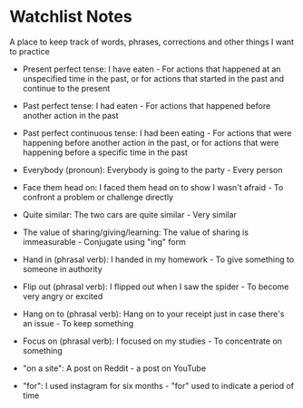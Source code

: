 # Watchlist Notes

A place to keep track of words, phrases, corrections and other things I want to practice

- Present perfect tense: I have eaten - For actions that happened at an unspecified time in the past, or for actions that started in the past and continue to the present

- Past perfect tense: I had eaten - For actions that happened before another action in the past

- Past perfect continuous tense: I had been eating - For actions that were happening before another action in the past, or for actions that were happening before a specific time in the past

- Everybody (pronoun): Everybody is going to the party - Every person

- Face them head on: I faced them head on to show I wasn't afraid - To confront a problem or challenge directly

- Quite similar: The two cars are quite similar - Very similar

- The value of sharing/giving/learning: The value of sharing is immeasurable - Conjugate using "ing" form

- Hand in (phrasal verb): I handed in my homework - To give something to someone in authority

- Flip out (phrasal verb): I flipped out when I saw the spider - To become very angry or excited

- Hang on to (phrasal verb): Hang on to your receipt just in case there's an issue - To keep something

- Focus on (phrasal verb): I focused on my studies - To concentrate on something

- "on a site": A post on Reddit - a post on YouTube

- "for": I used instagram for six months - "for" used to indicate a period of time
